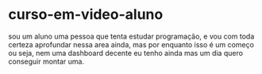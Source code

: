# curso-em-video-aluno
sou um aluno uma pessoa que tenta estudar programação, e vou com toda certeza aprofundar nessa area ainda, mas por enquanto isso é um começo ou seja, nem uma dashboard decente eu tenho ainda mas um dia quero conseguir montar uma.
